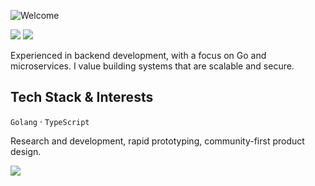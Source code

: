 ![Welcome](https://readme-typing-svg.demolab.com?font=Fira+Code&pause=1000&color=F7F7F7&repeat=true&width=435&lines=Hello+there+%F0%9F%91%8B)  

<a href="https://t.me/TuanKiri" target="_blank"><img src="https://img.shields.io/badge/Telegram-2CA5E0?style=for-the-badge&logo=telegram&logoColor=white" /></a>
<a href = "mailto:ejow-artem@yandex.ru"><img src="https://img.shields.io/badge/-Email-06D6A9?style=for-the-badge&logo=maildotru&logoColor=fff"></a>

Experienced in backend development, with a focus on Go and microservices. I value building systems that are scalable and secure.

## Tech Stack & Interests

`Golang` · `TypeScript`

Research and development, rapid prototyping, community-first product design.


![](https://komarev.com/ghpvc/?username=TuanKiri)
